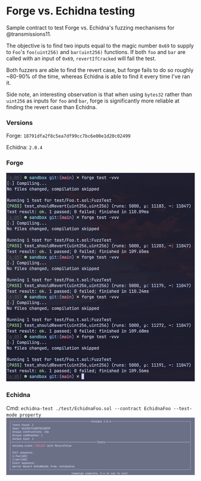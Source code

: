 # Forge vs. Echidna testing

Sample contract to test Forge vs. Echidna's fuzzing mechanisms for @transmissions11.

The objective is to find two inputs equal to the magic number `0x69` to supply to `Foo`'s `foo(uint256)` and `bar(uint256)` functions. If both `foo` and `bar` are called with an input of `0x69`, `revertIfCracked` will fail the test.

Both fuzzers are able to find the revert case, but forge fails to do so roughly ~80-90% of the time, whereas Echidna is able to find it every time I've ran it.

Side note, an interesting observation is that when using `bytes32` rather than `uint256` as inputs for `foo` and `bar`, forge is significantly more reliable at finding the revert case than Echidna.

### Versions

Forge: `18791dfa2f8c5ea7df99cc7bc6e00e1d20c02499` 

Echidna: `2.0.4`

### Forge

![forge.png](./assets/forge.png)

### Echidna
Cmd: `echidna-test ./test/EchidnaFoo.sol --contract EchidnaFoo --test-mode property`
![echidna.png](./assets/echidna.png)
